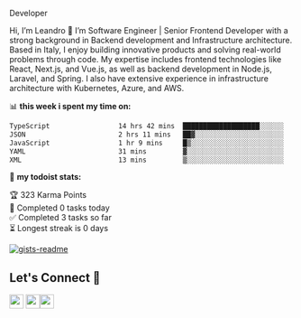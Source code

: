 Developer

Hi, I’m Leandro 👋
I’m Software Engineer | Senior Frontend Developer with a strong background in Backend development and Infrastructure architecture. Based in Italy, I enjoy building innovative products and solving real-world problems through code. My expertise includes frontend technologies like React, Next.js, and Vue.js, as well as backend development in Node.js, Laravel, and Spring. I also have extensive experience in infrastructure architecture with Kubernetes, Azure, and AWS.

📊 **this week i spent my time on:**
<!--START_SECTION:waka-->

```txt
TypeScript                 14 hrs 42 mins  ███████████████████░░░░░░   75.91 %
JSON                       2 hrs 11 mins   ██▓░░░░░░░░░░░░░░░░░░░░░░   11.27 %
JavaScript                 1 hr 9 mins     █▒░░░░░░░░░░░░░░░░░░░░░░░   05.98 %
YAML                       31 mins         ▓░░░░░░░░░░░░░░░░░░░░░░░░   02.73 %
XML                        13 mins         ▒░░░░░░░░░░░░░░░░░░░░░░░░   01.19 %
```

<!--END_SECTION:waka-->

🚧 **my todoist stats:**

<!-- TODO-IST:START -->
🏆  323 Karma Points           
🌸  Completed 0 tasks today           
✅  Completed 3 tasks so far           
⏳  Longest streak is 0 days
<!-- TODO-IST:END -->

[![gists-readme](https://gists-readme.yizack.com/api?user=leandrovitto&title=&n=10)](https://gist.github.com/leandrovitto)


## Let's Connect 🤝 

<a href="https://www.linkedin.com/in/leandrovitto/"><img src="https://cdn2.iconfinder.com/data/icons/social-media-2285/512/1_Linkedin_unofficial_colored_svg-128.png" width="25"></a>
<a href="https://www.youtube.com/@codewavedev_"><img src="https://cdn1.iconfinder.com/data/icons/logotypes/32/youtube-1024.png" width="25"></a><a href="https://leandrovitto.com/"><img src="https://cdn1.iconfinder.com/data/icons/business-startup-14/60/Development-512.png" width="25"></a>